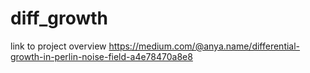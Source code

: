 # diff_growth
link to project overview https://medium.com/@anya.name/differential-growth-in-perlin-noise-field-a4e78470a8e8
